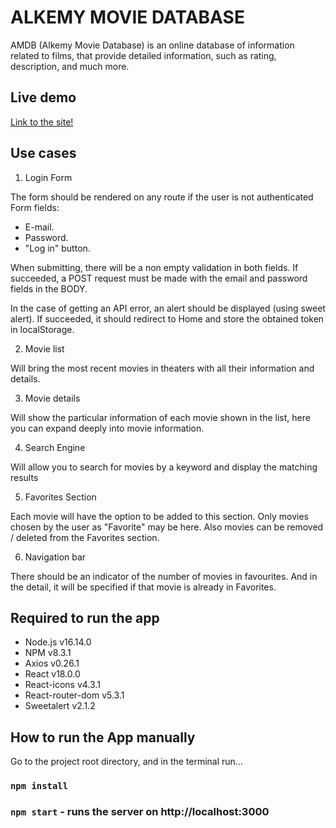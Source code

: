 # ALKEMY MOVIE DATABASE

AMDB (Alkemy Movie Database) is an online database of information related to films, that provide detailed information, such as rating, description, and much more.

## Live demo

[Link to the site!](https://amdb-the-clone.netlify.app/)

## Use cases

1. Login Form

The form should be rendered on any route if the user is not authenticated
Form fields:

- E-mail.
- Password.
- "Log in" button.

When submitting, there will be a non empty validation in both fields. If succeeded, a POST request must be made with the email and password fields in the BODY.

In the case of getting an API error, an alert should be displayed (using sweet alert).
If succeeded, it should redirect to Home and store the obtained token in localStorage.

2. Movie list

Will bring the most recent movies in theaters with all their information and details.

3. Movie details

Will show the particular information of each movie shown in the list, here you can expand deeply into movie information.

4. Search Engine

Will allow you to search for movies by a keyword and display the
matching results

5. Favorites Section

Each movie will have the option to be added to this section. Only
movies chosen by the user as "Favorite" may be here.
Also movies can be removed / deleted from the Favorites section.

6. Navigation bar

There should be an indicator of the number of movies in favourites. And in the detail, it will be specified if that movie is already in Favorites.

## Required to run the app

- Node.js v16.14.0
- NPM v8.3.1
- Axios v0.26.1
- React v18.0.0
- React-icons v4.3.1
- React-router-dom v5.3.1
- Sweetalert v2.1.2

## How to run the App manually

Go to the project root directory, and in the terminal run...

### `npm install`

### `npm start` - runs the server on http://localhost:3000
